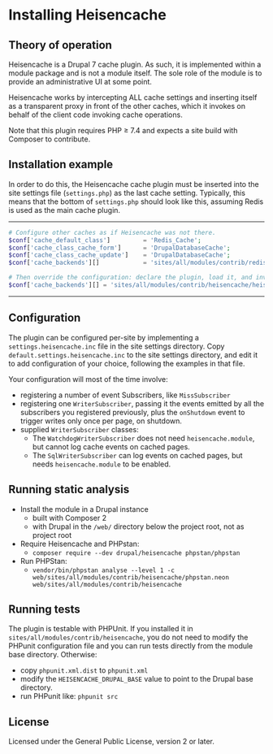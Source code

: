 # Installing Heisencache

## Theory of operation

Heisencache is a Drupal 7 cache plugin. As such, it is implemented within a
module package and is not a module itself. The sole role of the module is to
provide an administrative UI at some point.

Heisencache works by intercepting ALL cache settings and inserting itself as a
transparent proxy in front of the other caches, which it invokes on behalf of
the client code invoking cache operations.

Note that this plugin requires PHP &ge; 7.4 and expects a site build with
Composer to contribute.


## Installation example

In order to do this, the Heisencache cache plugin must be inserted into the site
settings file (`settings.php`) as the last cache setting. Typically, this means
that the bottom of `settings.php` should look like this, assuming Redis is used
as the main cache plugin.

----

```php
# Configure other caches as if Heisencache was not there.
$conf['cache_default_class']         = 'Redis_Cache';
$conf['cache_class_cache_form']      = 'DrupalDatabaseCache';
$conf['cache_class_cache_update']    = 'DrupalDatabaseCache';
$conf['cache_backends'][]            = 'sites/all/modules/contrib/redis/redis.autoload.inc';

# Then override the configuration: declare the plugin, load it, and invoke it.
$conf['cache_backends'][] = 'sites/all/modules/contrib/heisencache/heisencache.inc';
```

----

## Configuration

The plugin can be configured per-site by implementing a
`settings.heisencache.inc` file in the site settings directory.
Copy `default.settings.heisencache.inc` to the site settings directory, and edit
it to add configuration of your choice, following the examples in that file.

Your configuration will most of the time involve:

* registering a number of event Subscribers, like `MissSubscriber`
* registering one `WriterSubscriber`, passing it the events emitted by all the
  subscribers you registered previously, plus the `onShutdown` event to trigger
  writes only once per page, on shutdown.
* supplied `WriterSubscriber` classes:
  * The `WatchdogWriterSubscriber` does not need `heisencache.module`, but
    cannot log cache events on cached pages.
  * The `SqlWriterSubscriber` can log events on cached pages, but needs
    `heisencache.module` to be enabled.

## Running static analysis

* Install the module in a Drupal instance
  * built with Composer 2
  * with Drupal in the `/web/` directory below the project root, not as project
    root
* Require Heisencache and PHPstan:
  * `composer require --dev drupal/heisencache phpstan/phpstan`
* Run PHPStan:
  * `vendor/bin/phpstan analyse --level 1 -c web/sites/all/modules/contrib/heisencache/phpstan.neon web/sites/all/modules/contrib/heisencache`

## Running tests

The plugin is testable with PHPUnit. If you installed it in
`sites/all/modules/contrib/heisencache`, you do not need to modify the PHPunit
configuration file and you can run tests directly from the module base
directory. Otherwise:

* copy `phpunit.xml.dist` to `phpunit.xml`
* modify the `HEISENCACHE_DRUPAL_BASE` value to point to the Drupal base
  directory.
* run PHPunit like: `phpunit src`

## License

Licensed under the General Public License, version 2 or later.
